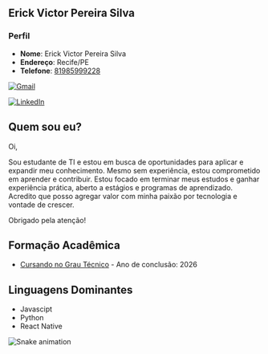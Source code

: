 
## Erick Victor Pereira Silva

### Perfil

- **Nome**: Erick Victor Pereira Silva
- **Endereço**: Recife/PE
- **Telefone**: [81985999228](tel:+5581985999228)

  
[![Gmail](https://img.shields.io/badge/Gmail-D14836?style=for-the-badge&logo=gmail&logoColor=white)](mailto:erickvictor1811@gmail.com) 

[![LinkedIn](https://img.shields.io/badge/LinkedIn-0077B5?style=for-the-badge&logo=linkedin&logoColor=white)](https://www.linkedin.com/in/erick-victor-bba487228) 


## Quem sou eu?
Oi,

Sou estudante de TI e estou em busca de oportunidades para aplicar e expandir meu conhecimento. Mesmo sem experiência, estou comprometido em aprender e contribuir. Estou focado em terminar meus estudos e ganhar experiência prática, aberto a estágios e programas de aprendizado. Acredito que posso agregar valor com minha paixão por tecnologia e vontade de crescer.

Obrigado pela atenção!
## Formação Acadêmica

- [Cursando no Grau Técnico](https://www.grautecnico.com.br/brasil/matriculasabertas?google=true&utm_campaign=Pmax-institucional&utm_source=GoogleAds&utm_medium=PMax&gad_source=1&gclid=CjwKCAjwko21BhAPEiwAwfaQCC6le1hESrHRFsYKQ38-2l_UJHCmxT-x4nKphenh-N56-Vejy3apJhoCpVEQAvD_BwE) - Ano de conclusão: 2026

## Linguagens Dominantes

- Javascipt
- Python
- React Native
  
![Snake animation](https://github.com/SEU_USUARIO/SEU_REPOSITORIO/blob/output/github-contribution-grid-snake.svg)
